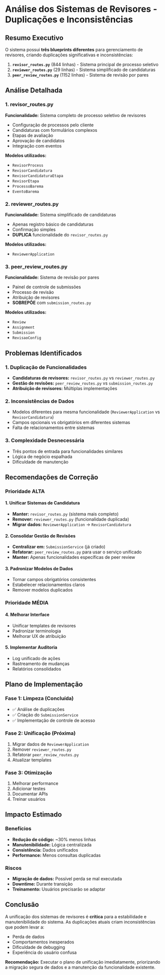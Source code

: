 # Análise dos Sistemas de Revisores - Duplicações e Inconsistências

## Resumo Executivo

O sistema possui **três blueprints diferentes** para gerenciamento de revisores, criando duplicações significativas e inconsistências:

1. **`revisor_routes.py`** (844 linhas) - Sistema principal de processo seletivo
2. **`reviewer_routes.py`** (29 linhas) - Sistema simplificado de candidaturas
3. **`peer_review_routes.py`** (1152 linhas) - Sistema de revisão por pares

## Análise Detalhada

### 1. revisor_routes.py
**Funcionalidade:** Sistema completo de processo seletivo de revisores
- Configuração de processos pelo cliente
- Candidaturas com formulários complexos
- Etapas de avaliação
- Aprovação de candidatos
- Integração com eventos

**Modelos utilizados:**
- `RevisorProcess`
- `RevisorCandidatura`
- `RevisorCandidaturaEtapa`
- `RevisorEtapa`
- `ProcessoBarema`
- `EventoBarema`

### 2. reviewer_routes.py
**Funcionalidade:** Sistema simplificado de candidaturas
- Apenas registro básico de candidaturas
- Confirmação simples
- **DUPLICA** funcionalidade do `revisor_routes.py`

**Modelos utilizados:**
- `ReviewerApplication`

### 3. peer_review_routes.py
**Funcionalidade:** Sistema de revisão por pares
- Painel de controle de submissões
- Processo de revisão
- Atribuição de revisores
- **SOBREPÕE** com `submission_routes.py`

**Modelos utilizados:**
- `Review`
- `Assignment`
- `Submission`
- `RevisaoConfig`

## Problemas Identificados

### 1. Duplicação de Funcionalidades
- **Candidaturas de revisores:** `revisor_routes.py` vs `reviewer_routes.py`
- **Gestão de revisões:** `peer_review_routes.py` vs `submission_routes.py`
- **Atribuição de revisores:** Múltiplas implementações

### 2. Inconsistências de Dados
- Modelos diferentes para mesma funcionalidade (`ReviewerApplication` vs `RevisorCandidatura`)
- Campos opcionais vs obrigatórios em diferentes sistemas
- Falta de relacionamentos entre sistemas

### 3. Complexidade Desnecessária
- Três pontos de entrada para funcionalidades similares
- Lógica de negócio espalhada
- Dificuldade de manutenção

## Recomendações de Correção

### Prioridade ALTA

#### 1. Unificar Sistemas de Candidatura
- **Manter:** `revisor_routes.py` (sistema mais completo)
- **Remover:** `reviewer_routes.py` (funcionalidade duplicada)
- **Migrar dados:** `ReviewerApplication` → `RevisorCandidatura`

#### 2. Consolidar Gestão de Revisões
- **Centralizar em:** `SubmissionService` (já criado)
- **Refatorar:** `peer_review_routes.py` para usar o serviço unificado
- **Manter:** Apenas funcionalidades específicas de peer review

#### 3. Padronizar Modelos de Dados
- Tornar campos obrigatórios consistentes
- Estabelecer relacionamentos claros
- Remover modelos duplicados

### Prioridade MÉDIA

#### 4. Melhorar Interface
- Unificar templates de revisores
- Padronizar terminologia
- Melhorar UX de atribuição

#### 5. Implementar Auditoria
- Log unificado de ações
- Rastreamento de mudanças
- Relatórios consolidados

## Plano de Implementação

### Fase 1: Limpeza (Concluída)
- ✅ Análise de duplicações
- ✅ Criação do `SubmissionService`
- ✅ Implementação de controle de acesso

### Fase 2: Unificação (Próxima)
1. Migrar dados de `ReviewerApplication`
2. Remover `reviewer_routes.py`
3. Refatorar `peer_review_routes.py`
4. Atualizar templates

### Fase 3: Otimização
1. Melhorar performance
2. Adicionar testes
3. Documentar APIs
4. Treinar usuários

## Impacto Estimado

### Benefícios
- **Redução de código:** ~30% menos linhas
- **Manutenibilidade:** Lógica centralizada
- **Consistência:** Dados unificados
- **Performance:** Menos consultas duplicadas

### Riscos
- **Migração de dados:** Possível perda se mal executada
- **Downtime:** Durante transição
- **Treinamento:** Usuários precisarão se adaptar

## Conclusão

A unificação dos sistemas de revisores é **crítica** para a estabilidade e manutenibilidade do sistema. As duplicações atuais criam inconsistências que podem levar a:

- Perda de dados
- Comportamentos inesperados
- Dificuldade de debugging
- Experiência do usuário confusa

**Recomendação:** Executar o plano de unificação imediatamente, priorizando a migração segura de dados e a manutenção da funcionalidade existente.